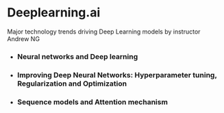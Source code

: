 # Deeplearning.ai
Major technology trends driving Deep Learning models by instructor Andrew NG
* ### Neural networks and Deep learning
* ### Improving Deep Neural Networks: Hyperparameter tuning, Regularization and Optimization
* ### Sequence models and Attention mechanism
